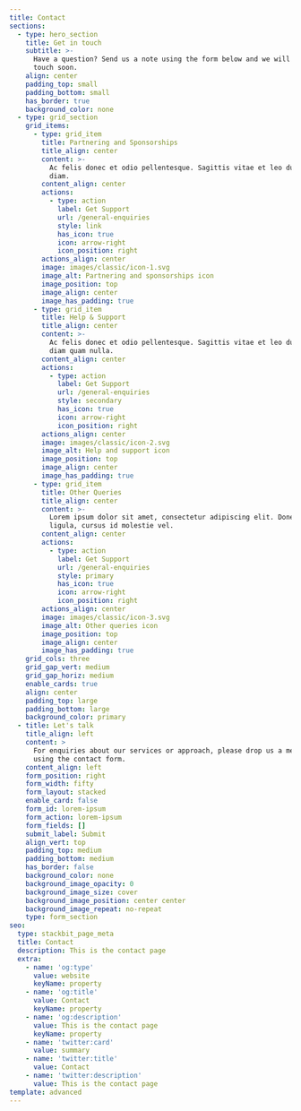 ```yaml
---
title: Contact
sections:
  - type: hero_section
    title: Get in touch
    subtitle: >-
      Have a question? Send us a note using the form below and we will be in
      touch soon.
    align: center
    padding_top: small
    padding_bottom: small
    has_border: true
    background_color: none
  - type: grid_section
    grid_items:
      - type: grid_item
        title: Partnering and Sponsorships
        title_align: center
        content: >-
          Ac felis donec et odio pellentesque. Sagittis vitae et leo duis ut
          diam.
        content_align: center
        actions:
          - type: action
            label: Get Support
            url: /general-enquiries
            style: link
            has_icon: true
            icon: arrow-right
            icon_position: right
        actions_align: center
        image: images/classic/icon-1.svg
        image_alt: Partnering and sponsorships icon
        image_position: top
        image_align: center
        image_has_padding: true
      - type: grid_item
        title: Help & Support
        title_align: center
        content: >-
          Ac felis donec et odio pellentesque. Sagittis vitae et leo duis ut
          diam quam nulla.
        content_align: center
        actions:
          - type: action
            label: Get Support
            url: /general-enquiries
            style: secondary
            has_icon: true
            icon: arrow-right
            icon_position: right
        actions_align: center
        image: images/classic/icon-2.svg
        image_alt: Help and support icon
        image_position: top
        image_align: center
        image_has_padding: true
      - type: grid_item
        title: Other Queries
        title_align: center
        content: >-
          Lorem ipsum dolor sit amet, consectetur adipiscing elit. Donec nisl
          ligula, cursus id molestie vel.
        content_align: center
        actions:
          - type: action
            label: Get Support
            url: /general-enquiries
            style: primary
            has_icon: true
            icon: arrow-right
            icon_position: right
        actions_align: center
        image: images/classic/icon-3.svg
        image_alt: Other queries icon
        image_position: top
        image_align: center
        image_has_padding: true
    grid_cols: three
    grid_gap_vert: medium
    grid_gap_horiz: medium
    enable_cards: true
    align: center
    padding_top: large
    padding_bottom: large
    background_color: primary
  - title: Let's talk
    title_align: left
    content: >
      For enquiries about our services or approach, please drop us a message
      using the contact form.
    content_align: left
    form_position: right
    form_width: fifty
    form_layout: stacked
    enable_card: false
    form_id: lorem-ipsum
    form_action: lorem-ipsum
    form_fields: []
    submit_label: Submit
    align_vert: top
    padding_top: medium
    padding_bottom: medium
    has_border: false
    background_color: none
    background_image_opacity: 0
    background_image_size: cover
    background_image_position: center center
    background_image_repeat: no-repeat
    type: form_section
seo:
  type: stackbit_page_meta
  title: Contact
  description: This is the contact page
  extra:
    - name: 'og:type'
      value: website
      keyName: property
    - name: 'og:title'
      value: Contact
      keyName: property
    - name: 'og:description'
      value: This is the contact page
      keyName: property
    - name: 'twitter:card'
      value: summary
    - name: 'twitter:title'
      value: Contact
    - name: 'twitter:description'
      value: This is the contact page
template: advanced
---
```

